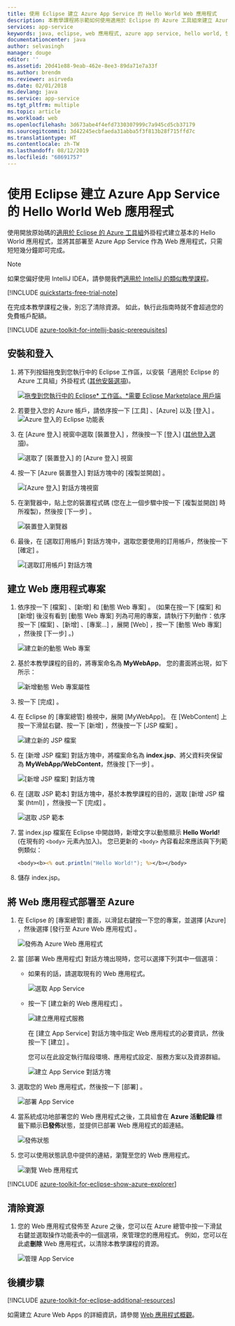 ```yaml
---
title: 使用 Eclipse 建立 Azure App Service 的 Hello World Web 應用程式
description: 本教學課程將示範如何使用適用於 Eclipse 的 Azure 工具組來建立 Azure Hello World Web 應用程式。
services: app-service
keywords: java, eclipse, web 應用程式, azure app service, hello world, 快速入門
documentationcenter: java
author: selvasingh
manager: douge
editor: ''
ms.assetid: 20d41e88-9eab-462e-8ee3-89da71e7a33f
ms.author: brendm
ms.reviewer: asirveda
ms.date: 02/01/2018
ms.devlang: java
ms.service: app-service
ms.tgt_pltfrm: multiple
ms.topic: article
ms.workload: web
ms.openlocfilehash: 3d673abe4f4efd7330307999c7a945cd5cb37179
ms.sourcegitcommit: 3d42245ecbfaeda31abba5f3f813b28f715ffd7c
ms.translationtype: HT
ms.contentlocale: zh-TW
ms.lasthandoff: 08/12/2019
ms.locfileid: "68691757"
---
```

# <a name="create-a-hello-world-web-app-for-azure-app-service-using-eclipse"></a>使用 Eclipse 建立 Azure App Service 的 Hello World Web 應用程式

使用開放原始碼的[適用於 Eclipse 的 Azure 工具組](https://marketplace.eclipse.org/content/azure-toolkit-eclipse)外掛程式建立基本的 Hello World 應用程式，並將其部署至 Azure App Service 作為 Web 應用程式，只需短短幾分鐘即可完成。

> [!NOTE]
>
> 如果您偏好使用 IntelliJ IDEA，請參閱我們[適用於 IntelliJ 的類似教學課程][intellij-hello-world]。
>
>[!INCLUDE [quickstarts-free-trial-note](../includes/quickstarts-free-trial-note.md)]
>
> 在完成本教學課程之後，別忘了清除資源。 如此，執行此指南時就不會超過您的免費帳戶配額。
>

[!INCLUDE [azure-toolkit-for-intellij-basic-prerequisites](../includes/azure-toolkit-for-eclipse-basic-prerequisites.md)]

## <a name="installation-and-sign-in"></a>安裝和登入

1. 將下列按鈕拖曳到您執行中的 Eclipse 工作區，以安裝「適用於 Eclipse 的 Azure 工具組」外掛程式 ([其他安裝選項](azure-toolkit-for-eclipse-installation.md))。

    [![拖曳到您執行中的 Eclipse* 工作區。*需要 Eclipse Marketplace 用戶端](https://marketplace.eclipse.org/sites/all/themes/solstice/public/images/marketplace/btn-install.png)](http://marketplace.eclipse.org/marketplace-client-intro?mpc_install=1919278 "拖曳到您執行中的 Eclipse* 工作區。*需要 Eclipse Marketplace 用戶端")

1. 若要登入您的 Azure 帳戶，請依序按一下 [工具]  、[Azure]  以及 [登入]  。
   ![Azure 登入的 Eclipse 功能表][I01]

1. 在 [Azure 登入]  視窗中選取 [裝置登入]  ，然後按一下 [登入]  ([其他登入選項](azure-toolkit-for-eclipse-sign-in-instructions.md))。

   ![選取了 [裝置登入] 的 [Azure 登入] 視窗][I02]

1. 按一下 [Azure 裝置登入]  對話方塊中的 [複製並開啟]  。

   ![[Azure 登入] 對話方塊視窗][I03]

1. 在瀏覽器中，貼上您的裝置程式碼 (您在上一個步驟中按一下 [複製並開啟]  時所複製)，然後按 [下一步]  。

   ![裝置登入瀏覽器][I04]

1. 最後，在 [選取訂用帳戶]  對話方塊中，選取您要使用的訂用帳戶，然後按一下 [確定]  。

   ![[選取訂用帳戶] 對話方塊][I05]

## <a name="creating-web-app-project"></a>建立 Web 應用程式專案

1. 依序按一下 [檔案]  、[新增]  和 [動態 Web 專案]  。 (如果在按一下 [檔案]  和 [新增]  後沒有看到 [動態 Web 專案]  列為可用的專案，請執行下列動作：依序按一下 [檔案]  、[新增]  、[專案...]  ，展開 [Web]  ，按一下 [動態 Web 專案]  ，然後按 [下一步]  。)

   ![建立新的動態 Web 專案][file-new-dynamic-web-project]

2. 基於本教學課程的目的，將專案命名為 **MyWebApp**。 您的畫面將出現，如下所示：
   
   ![新增動態 Web 專案屬性][dynamic-web-project-properties]

3. 按一下 [完成]  。

4. 在 Eclipse 的 [專案總管]  檢視中，展開 [MyWebApp]。 在 [WebContent]  上按一下滑鼠右鍵、按一下 [新增]  ，然後按一下 [JSP 檔案]  。

   ![建立新的 JSP 檔案][create-new-jsp-file]

5. 在 [新增 JSP 檔案]  對話方塊中，將檔案命名為 **index.jsp**、將父資料夾保留為 **MyWebApp/WebContent**，然後按 [下一步]  。

   ![[新增 JSP 檔案] 對話方塊][new-jsp-file-dialog]

6. 在 [選取 JSP 範本]  對話方塊中，基於本教學課程的目的，選取 [新增 JSP 檔案 (html)]  ，然後按一下 [完成]  。

   ![選取 JSP 範本][select-jsp-template]

7. 當 index.jsp 檔案在 Eclipse 中開啟時，新增文字以動態顯示 **Hello World!** (在現有的 `<body>` 元素內加入)。 您已更新的 `<body>` 內容看起來應該與下列範例類似：
   
   ```jsp
   <body><b><% out.println("Hello World!"); %></b></body>
   ```

8. 儲存 index.jsp。

## <a name="deploying-web-app-to-azure"></a>將 Web 應用程式部署至 Azure

1. 在 Eclipse 的 [專案總管] 畫面，以滑鼠右鍵按一下您的專案，並選擇 [Azure]  ，然後選擇 [發行至 Azure Web 應用程式]  。
   
   ![發佈為 Azure Web 應用程式][publish-as-azure-web-app]

1. 當 [部署 Web 應用程式]  對話方塊出現時，您可以選擇下列其中一個選項：

   * 如果有的話，請選取現有的 Web 應用程式。

      ![選取 App Service][select-app-service]

   * 按一下 [建立新的 Web 應用程式]  。

      ![建立應用程式服務][create-app-service]

      在 [建立 App Service]  對話方塊中指定 Web 應用程式的必要資訊，然後按一下 [建立]  。

      您可以在此設定執行階段環境、應用程式設定、服務方案以及資源群組。

      ![建立 App Service 對話方塊][create-app-service-dialog]

1. 選取您的 Web 應用程式，然後按一下 [部署]  。

   ![部署 App Service][deploy-app-service]

1. 當系統成功地部署您的 Web 應用程式之後，工具組會在 **Azure 活動記錄** 標籤下顯示**已發佈**狀態，並提供已部署 Web 應用程式的超連結。

   ![發佈狀態][publish-status]

1. 您可以使用狀態訊息中提供的連結，瀏覽至您的 Web 應用程式。

   ![瀏覽 Web 應用程式][browse-web-app]

[!INCLUDE [azure-toolkit-for-eclipse-show-azure-explorer](../includes/azure-toolkit-for-eclipse-show-azure-explorer.md)]

## <a name="cleaning-up-resources"></a>清除資源

1. 您的 Web 應用程式發佈至 Azure 之後，您可以在 Azure 總管中按一下滑鼠右鍵並選取操作功能表中的一個選項，來管理您的應用程式。 例如，您可以在此處**刪除** Web 應用程式，以清除本教學課程的資源。

   ![管理 App Service][manage-app-service]

## <a name="next-steps"></a>後續步驟

[!INCLUDE [azure-toolkit-for-eclipse-additional-resources](../includes/azure-toolkit-for-eclipse-additional-resources.md)]

如需建立 Azure Web Apps 的詳細資訊，請參閱 [Web 應用程式概觀]。

<!-- URL List -->

[Azure Toolkit for Eclipse]: azure-toolkit-for-eclipse.md
[Azure Toolkit for IntelliJ]: ../intellij/azure-toolkit-for-intellij.md
[intellij-hello-world]: ../intellij/azure-toolkit-for-intellij-create-hello-world-web-app.md
[Web 應用程式概觀]: /azure/app-service/app-service-web-overview
[Apache Tomcat]: http://tomcat.apache.org/
[Jetty]: http://www.eclipse.org/jetty/
[Legacy Version]: azure-toolkit-for-eclipse-create-hello-world-web-app-legacy-version.md

<!-- IMG List -->
[I01]: media/azure-toolkit-for-eclipse-sign-in-instructions/I01.png
[I02]: media/azure-toolkit-for-eclipse-sign-in-instructions/I02.png
[I03]: media/azure-toolkit-for-eclipse-sign-in-instructions/I03.png
[I04]: media/azure-toolkit-for-eclipse-sign-in-instructions/I04.png
[I05]: media/azure-toolkit-for-eclipse-sign-in-instructions/I05.png

[browse-web-app]: ./media/azure-toolkit-for-eclipse-create-hello-world-web-app/browse-web-app.png
[file-new-dynamic-web-project]: ./media/azure-toolkit-for-eclipse-create-hello-world-web-app/file-new-dynamic-web-project.png
[dynamic-web-project-properties]: ./media/azure-toolkit-for-eclipse-create-hello-world-web-app/dynamic-web-project-properties.png
[create-new-jsp-file]: ./media/azure-toolkit-for-eclipse-create-hello-world-web-app/create-new-jsp-file.png
[new-jsp-file-dialog]: ./media/azure-toolkit-for-eclipse-create-hello-world-web-app/new-jsp-file-dialog.png
[select-jsp-template]: ./media/azure-toolkit-for-eclipse-create-hello-world-web-app/select-jsp-template.png
[publish-as-azure-web-app]: ./media/azure-toolkit-for-eclipse-create-hello-world-web-app/publish-as-azure-web-app.png
[deploy-web-app-dialog]: ./media/azure-toolkit-for-eclipse-create-hello-world-web-app/deploy-web-app-dialog.png
[select-app-service]: ./media/azure-toolkit-for-eclipse-create-hello-world-web-app/select-app-service.png
[create-app-service-dialog]: ./media/azure-toolkit-for-eclipse-create-hello-world-web-app/create-app-service-dialog.png
[publish-status]: ./media/azure-toolkit-for-eclipse-create-hello-world-web-app/publish-status.png
[create-app-service]: ./media/azure-toolkit-for-eclipse-create-hello-world-web-app/create-app-service.png
[deploy-app-service]: ./media/azure-toolkit-for-eclipse-create-hello-world-web-app/deploy-app-service.png
[manage-app-service]: ./media/azure-toolkit-for-eclipse-create-hello-world-web-app/manage-app-service.png
